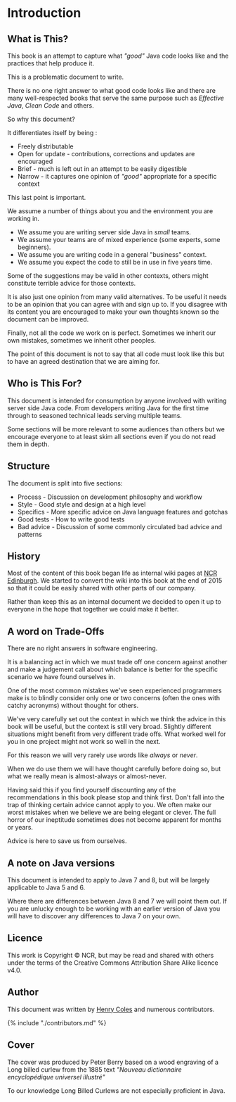 # Introduction

## What is This? 

This book is an attempt to capture what *"good"* Java code looks like and the practices that help produce it.

This is a problematic document to write. 

There is no one right answer to what good code looks like and there are many well-respected books that serve the same purpose such as *Effective Java*, *Clean Code* and others.

So why this document?

It differentiates itself by being :

* Freely distributable
* Open for update - contributions, corrections and updates are encouraged
* Brief - much is left out in an attempt to be easily digestible 
* Narrow - it captures one opinion of *"good"* appropriate for a specific context

This last point is important. 

We assume a number of things about you and the environment you are working in.

* We assume you are writing server side Java in *small* teams.
* We assume your teams are of mixed experience (some experts, some beginners).
* We assume you are writing code in a general "business" context. 
* We assume you expect the code to still be in use in five years time. 

Some of the suggestions may be valid in other contexts, others might constitute terrible advice for those contexts.

It is also just one opinion from many valid alternatives. To be useful it needs to be an opinion that you can agree with and sign up to. If you disagree with its content you are encouraged to make your own thoughts known so the document can be improved.

Finally, not all the code we work on is perfect. Sometimes we inherit our own mistakes, sometimes we inherit other peoples. 

The point of this document is not to say that all code must look like this but to have an agreed destination that we are aiming for.

## Who is This For?

This document is intended for consumption by anyone involved with writing server side Java code. From developers writing Java for the first time through to seasoned technical leads serving multiple teams. 

Some sections will be more relevant to some audiences than others but we encourage everyone to at least skim all sections even if you do not read them in depth.

## Structure

The document is split into five sections:

* Process - Discussion on development philosophy and workflow 
* Style - Good style and design at a high level
* Specifics - More specific advice on Java language features and gotchas 
* Good tests - How to write good tests
* Bad advice - Discussion of some commonly circulated bad advice and patterns

## History

Most of the content of this book began life as internal wiki pages at [NCR Edinburgh](http://ncredinburgh.com). We started to convert the wiki into this book at the end of 2015 so that it could be easily shared with other parts of our company. 

Rather than keep this as an internal document we decided to open it up to everyone in the hope that together we could make it better. 

## A word on Trade-Offs

There are no right answers in software engineering. 

It is a balancing act in which we must trade off one concern against another and make a judgement call about which balance is better for the specific scenario we have found ourselves in.

One of the most common mistakes we've seen experienced programmers make is to blindly consider only one or two concerns (often the ones with catchy acronyms) without thought for others. 

We've very carefully set out the context in which we think the advice in this book will be useful, but the context is still very broad. Slightly different situations might benefit from very different trade offs. What worked well for you in one project might not work so well in the next.

For this reason we will very rarely use words like *always* or *never*.

When we do use them we will have thought carefully before doing so, but what we really mean is almost-always or almost-never.

Having said this if you find yourself discounting any of the recommendations in this book please stop and think first. Don't fall into the trap of thinking certain advice cannot apply to you. We often make our worst mistakes when we believe we are being elegant or clever. The full horror of our ineptitude sometimes does not become apparent for months or years.

Advice is here to save us from ourselves.

## A note on Java versions

This document is intended to apply to Java 7 and 8, but will be largely applicable to Java 5 and 6.

Where there are differences between Java 8 and 7 we will point them out. If you are unlucky enough to be working with an earlier version of Java you will have to discover any differences to Java 7 on your own. 

## Licence

This work is Copyright &copy; NCR, but may be read and shared with others under the terms of the Creative Commons Attribution Share Alike licence v4.0.   

## Author

This document was written by [Henry Coles](https://twitter.com/0hjc) and numerous contributors.

{% include "./contributors.md" %}

## Cover
 
The cover was produced by Peter Berry based on a wood engraving of a Long billed curlew from the 1885 text *"Nouveau dictionnaire encyclopédique universel illustré"*
 
To our knowledge Long Billed Curlews are not especially proficient in Java.


